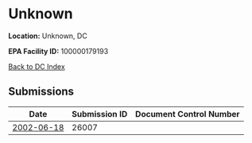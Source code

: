 # Unknown

**Location:** Unknown, DC

**EPA Facility ID:** 100000179193

[Back to DC Index](../../index.md)

## Submissions

| Date | Submission ID | Document Control Number |
|------|--------------|-------------------------|
| [2002-06-18](submissions/26007.md) | 26007 |  |
